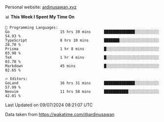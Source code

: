 Personal website: [ardinusawan.xyz](https://ardinusawan.xyz)

<!--START_SECTION:waka-->
📊 **This Week I Spent My Time On** 

```text
💬 Programming Languages: 
Go                       15 hrs 39 mins      ██████████████░░░░░░░░░░░   54.93 % 
TypeScript               8 hrs 10 mins       ███████░░░░░░░░░░░░░░░░░░   28.70 % 
Prisma                   1 hr 8 mins         █░░░░░░░░░░░░░░░░░░░░░░░░   03.98 % 
TeX                      1 hr 4 mins         █░░░░░░░░░░░░░░░░░░░░░░░░   03.78 % 
Markdown                 45 mins             █░░░░░░░░░░░░░░░░░░░░░░░░   02.65 % 

🔥 Editors: 
GoLand                   16 hrs 31 mins      ██████████████░░░░░░░░░░░   57.99 % 
Neovim                   11 hrs 58 mins      ███████████░░░░░░░░░░░░░░   42.01 % 
```


 Last Updated on 09/07/2024 08:21:07 UTC
<!--END_SECTION:waka-->
Data taken from https://wakatime.com/@ardinusawan
